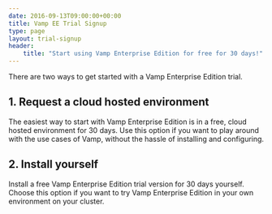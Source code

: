 ```yaml
---
date: 2016-09-13T09:00:00+00:00
title: Vamp EE Trial Signup
type: page
layout: trial-signup
header:
    title: "Start using Vamp Enterprise Edition for free for 30 days!"
---
```

There are two ways to get started with a Vamp Enterprise Edition trial.



## 1. Request a cloud hosted environment

The easiest way to start with Vamp Enterprise Edition is in a free, cloud hosted environment for 30 days. Use this option if you want to
play around with the use cases of Vamp, without the hassle of installing and configuring.

## 2. Install yourself

Install a free Vamp Enterprise Edition trial version for 30 days yourself. Choose this option if you want to try Vamp Enterprise Edition in
your own environment on your cluster.

